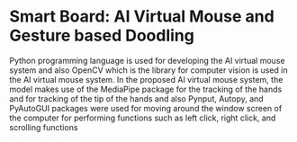 # Smart Board: AI Virtual Mouse and Gesture based Doodling
Python programming language is used for developing the AI virtual mouse system and also
OpenCV which is the library for computer vision is used in the AI virtual mouse system. In the
proposed AI virtual mouse system, the model makes use of the MediaPipe package for the
tracking of the hands and for tracking of the tip of the hands and also Pynput, Autopy, and
PyAutoGUI packages were used for moving around the window screen of the computer for
performing functions such as left click, right click, and scrolling functions
